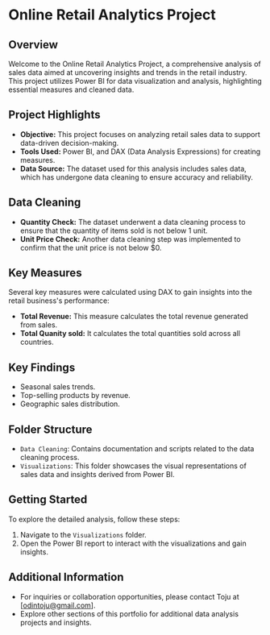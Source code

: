 # Online Retail Analytics Project

## Overview
Welcome to the Online Retail Analytics Project, a comprehensive analysis of sales data aimed at uncovering insights and trends in the retail industry. This project utilizes Power BI for data visualization and analysis, highlighting essential measures and cleaned data.

## Project Highlights
- **Objective:** This project focuses on analyzing retail sales data to support data-driven decision-making.
- **Tools Used:** Power BI, and DAX (Data Analysis Expressions) for creating measures.
- **Data Source:** The dataset used for this analysis includes sales data, which has undergone data cleaning to ensure accuracy and reliability.

## Data Cleaning
- **Quantity Check:** The dataset underwent a data cleaning process to ensure that the quantity of items sold is not below 1 unit.
- **Unit Price Check:** Another data cleaning step was implemented to confirm that the unit price is not below $0.

## Key Measures
Several key measures were calculated using DAX to gain insights into the retail business's performance:
- **Total Revenue:** This measure calculates the total revenue generated from sales.
- **Total Quanity sold:** It calculates the total quantities sold across all countries.

## Key Findings
- Seasonal sales trends.
- Top-selling products by revenue.
- Geographic sales distribution.

## Folder Structure
- `Data Cleaning`: Contains documentation and scripts related to the data cleaning process.
- `Visualizations`: This folder showcases the visual representations of sales data and insights derived from Power BI.

## Getting Started
To explore the detailed analysis, follow these steps:
1. Navigate to the `Visualizations` folder.
2. Open the Power BI report to interact with the visualizations and gain insights.

## Additional Information
- For inquiries or collaboration opportunities, please contact Toju at [odintoju@gmail.com].
- Explore other sections of this portfolio for additional data analysis projects and insights.


